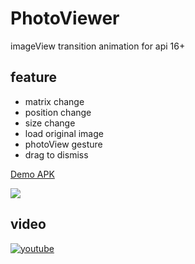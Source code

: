 # PhotoViewer

imageView transition animation for api 16+

## feature
- matrix change
- position change
- size change
- load original image
- photoView gesture
- drag to dismiss

[Demo APK](https://github.com/hanks-zyh/PhotoViewer/blob/master/demo.apk?raw=true)

![](https://github.com/hanks-zyh/PhotoViewer/blob/master/demo.gif?raw=true)


## video
[![youtube](https://img.youtube.com/vi/-sTkybosdw4/0.jpg)](https://youtu.be/-sTkybosdw4)
